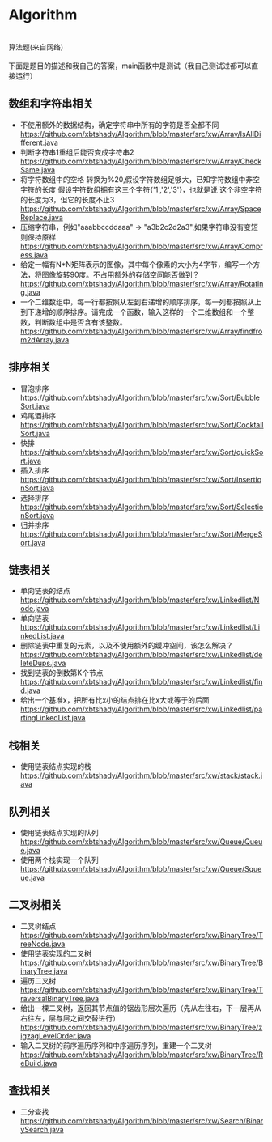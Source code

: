 # Algorithm
<br>算法题(来自网络)
<br><br>下面是题目的描述和我自己的答案，main函数中是测试（我自己测试过都可以直接运行）
## 数组和字符串相关
* 不使用额外的数据结构，确定字符串中所有的字符是否全都不同
<br>https://github.com/xbtshady/Algorithm/blob/master/src/xw/Array/IsAllDifferent.java
* 判断字符串1重组后能否变成字符串2
<br>https://github.com/xbtshady/Algorithm/blob/master/src/xw/Array/CheckSame.java
* 将字符数组中的空格 转换为%20,假设字符数组足够大，已知字符数组中非空字符的长度
假设字符数组拥有这三个字符{'1','2','3'}，也就是说 这个非空字符的长度为3，但它的长度不止3
<br>https://github.com/xbtshady/Algorithm/blob/master/src/xw/Array/SpaceReplace.java
* 压缩字符串，例如"aaabbccddaaa" -> "a3b2c2d2a3",如果字符串没有变短 则保持原样
<br>https://github.com/xbtshady/Algorithm/blob/master/src/xw/Array/Compress.java
* 给定一幅有N*N矩阵表示的图像，其中每个像素的大小为4字节，编写一个方法，将图像旋转90度。不占用额外的存储空间能否做到？
<br>https://github.com/xbtshady/Algorithm/blob/master/src/xw/Array/Rotating.java
* 一个二维数组中，每一行都按照从左到右递增的顺序排序，每一列都按照从上到下递增的顺序排序。请完成一个函数，输入这样的一个二维数组和一个整数，判断数组中是否含有该整数。
<br>https://github.com/xbtshady/Algorithm/blob/master/src/xw/Array/findfrom2dArray.java

## 排序相关
* 冒泡排序 <br> https://github.com/xbtshady/Algorithm/blob/master/src/xw/Sort/BubbleSort.java
* 鸡尾酒排序 <br> https://github.com/xbtshady/Algorithm/blob/master/src/xw/Sort/CocktailSort.java
* 快排 <br> https://github.com/xbtshady/Algorithm/blob/master/src/xw/Sort/quickSort.java
* 插入排序 <br> https://github.com/xbtshady/Algorithm/blob/master/src/xw/Sort/InsertionSort.java
* 选择排序 <br> https://github.com/xbtshady/Algorithm/blob/master/src/xw/Sort/SelectionSort.java
* 归并排序 <br> https://github.com/xbtshady/Algorithm/blob/master/src/xw/Sort/MergeSort.java

## 链表相关
* 单向链表的结点 <br>https://github.com/xbtshady/Algorithm/blob/master/src/xw/Linkedlist/Node.java
* 单向链表 <br> https://github.com/xbtshady/Algorithm/blob/master/src/xw/Linkedlist/LinkedList.java
* 删除链表中重复的元素，以及不使用额外的缓冲空间，该怎么解决？<br> https://github.com/xbtshady/Algorithm/blob/master/src/xw/Linkedlist/deleteDups.java
* 找到链表的倒数第K个节点 <br> https://github.com/xbtshady/Algorithm/blob/master/src/xw/Linkedlist/find.java
* 给出一个基准x，把所有比x小的结点排在比x大或等于的后面 <br> https://github.com/xbtshady/Algorithm/blob/master/src/xw/Linkedlist/partingLinkedList.java

## 栈相关
* 使用链表结点实现的栈 <br> https://github.com/xbtshady/Algorithm/blob/master/src/xw/stack/stack.java

## 队列相关
* 使用链表结点实现的队列 <br> https://github.com/xbtshady/Algorithm/blob/master/src/xw/Queue/Queue.java
* 使用两个栈实现一个队列 <br> https://github.com/xbtshady/Algorithm/blob/master/src/xw/Queue/Squeue.java

## 二叉树相关
* 二叉树结点 <br> https://github.com/xbtshady/Algorithm/blob/master/src/xw/BinaryTree/TreeNode.java
* 使用链表实现的二叉树 <br> https://github.com/xbtshady/Algorithm/blob/master/src/xw/BinaryTree/BinaryTree.java
* 遍历二叉树 <br> https://github.com/xbtshady/Algorithm/blob/master/src/xw/BinaryTree/TraversalBinaryTree.java
* 给出一棵二叉树，返回其节点值的锯齿形层次遍历（先从左往右，下一层再从右往左，层与层之间交替进行）<br> https://github.com/xbtshady/Algorithm/blob/master/src/xw/BinaryTree/zigzagLevelOrder.java
* 输入二叉树的前序遍历序列和中序遍历序列，重建一个二叉树 <br> https://github.com/xbtshady/Algorithm/blob/master/src/xw/BinaryTree/ReBuild.java

## 查找相关
* 二分查找 <br> https://github.com/xbtshady/Algorithm/blob/master/src/xw/Search/BinarySearch.java